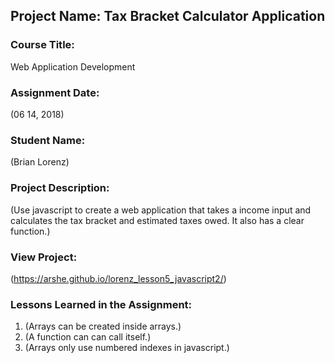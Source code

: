 ## Project Name:  Tax Bracket Calculator Application

### Course Title:
Web Application Development

### Assignment Date:  
(06 14, 2018)

### Student Name:  
(Brian Lorenz)

### Project Description:
(Use javascript to create a web application that takes a income input and calculates the tax bracket and estimated taxes owed. It also has a clear function.)

### View Project:
(https://arshe.github.io/lorenz_lesson5_javascript2/)

### Lessons Learned in the Assignment:
1. (Arrays can be created inside arrays.)
2. (A function can can call itself.)
3. (Arrays only use numbered indexes in javascript.)

